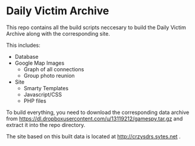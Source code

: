 # Daily Victim Archive

This repo contains all the build scripts neccesary to build the Daily Victim Archive along with the corresponding site.

This includes:
* Database
* Google Map Images
  * Graph of all connections
  * Group photo reunion
* Site
  * Smarty Templates
  * Javascript/CSS
  * PHP files

To build everything, you need to download the corresponding data archive from https://dl.dropboxusercontent.com/u/13119212/gamespy.tar.gz and extract it into the repo directory.

The site based on this built data is located at http://crzysdrs.sytes.net .


